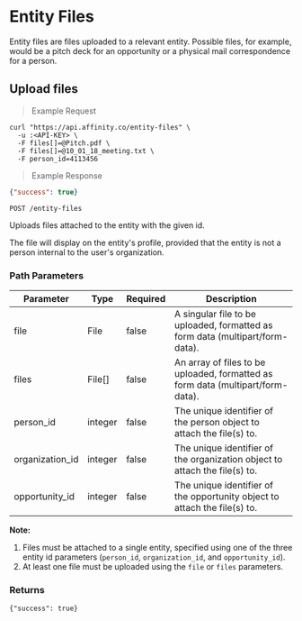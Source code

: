 # Entity Files

Entity files are files uploaded to a relevant entity. Possible files, for example, would be a pitch deck for an opportunity or a physical mail correspondence for a person.

## Upload files

> Example Request

```shell
curl "https://api.affinity.co/entity-files" \
  -u :<API-KEY> \
  -F files[]=@Pitch.pdf \
  -F files[]=@10_01_18_meeting.txt \
  -F person_id=4113456
```
> Example Response

```json
{"success": true}
```

`POST /entity-files`

Uploads files attached to the entity with the given id.

The file will  display on the entity's profile, provided that the entity is not a person internal to the user's organization.

### Path Parameters

Parameter | Type | Required | Description
--------- | ------- | ---------- | -----------
file | File | false | A singular file to be uploaded, formatted as form data (multipart/form-data).
files | File[] | false | An array of files to be uploaded, formatted as form data (multipart/form-data).
person_id | integer | false | The unique identifier of the person object to attach the file(s) to.
organization_id | integer | false | The unique identifier of the organization object to attach the file(s) to.
opportunity_id | integer | false | The unique identifier of the opportunity object to attach the file(s) to.

**Note:**

1. Files must be attached to a single entity, specified using one of the three entity id parameters (`person_id`, `organization_id`, and `opportunity_id`).
2. At least one file must be uploaded using the `file` or `files` parameters.

### Returns
`{"success": true}`

